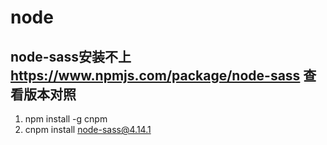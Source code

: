 # node

## node-sass安装不上  https://www.npmjs.com/package/node-sass 查看版本对照
1. npm install -g cnpm
2. cnpm install node-sass@4.14.1